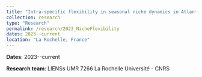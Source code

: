 ```yaml
---
title: "Intra-specific flexibility in seasonal niche dynamics in Atlantic seabirds"
collection: research
type: "Research"
permalink: /research/2023_NicheFlexibility
dates: 2023--current
location: "La Rochelle, France"
---
```


**Dates**: 2023--current

**Research team**: LIENSs UMR 7266 La Rochelle Université - CNRS

